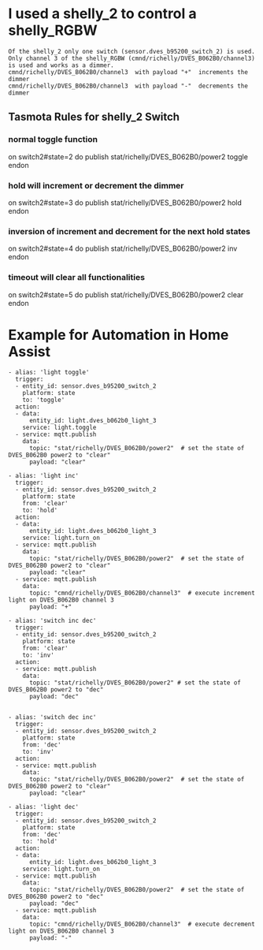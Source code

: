 
# I used a shelly_2 to control a shelly_RGBW 
```
Of the shelly_2 only one switch (sensor.dves_b95200_switch_2) is used. 
Only channel 3 of the shelly_RGBW (cmnd/richelly/DVES_B062B0/channel3) is used and works as a dimmer.
cmnd/richelly/DVES_B062B0/channel3  with payload "+"  increments the dimmer
cmnd/richelly/DVES_B062B0/channel3  with payload "-"  decrements the dimmer
```
## Tasmota Rules for shelly_2 Switch
### normal toggle function
on switch2#state=2 do publish stat/richelly/DVES_B062B0/power2 toggle endon

### hold will increment or decrement the dimmer
on switch2#state=3 do publish stat/richelly/DVES_B062B0/power2 hold endon

### inversion of increment and decrement for the next hold states
on switch2#state=4 do publish stat/richelly/DVES_B062B0/power2 inv endon

### timeout will clear all functionalities
on switch2#state=5 do publish stat/richelly/DVES_B062B0/power2 clear endon

# Example for Automation in Home Assist
```
- alias: 'light toggle'
  trigger:
  - entity_id: sensor.dves_b95200_switch_2
    platform: state
    to: 'toggle'
  action:
  - data:
      entity_id: light.dves_b062b0_light_3
    service: light.toggle
  - service: mqtt.publish
    data: 
      topic: "stat/richelly/DVES_B062B0/power2"  # set the state of DVES_B062B0 power2 to "clear"
      payload: "clear"

- alias: 'light inc'
  trigger:
  - entity_id: sensor.dves_b95200_switch_2
    platform: state
    from: 'clear' 
    to: 'hold'
  action:
  - data:
      entity_id: light.dves_b062b0_light_3
    service: light.turn_on  
  - service: mqtt.publish
    data:
      topic: "stat/richelly/DVES_B062B0/power2"  # set the state of DVES_B062B0 power2 to "clear"
      payload: "clear"
  - service: mqtt.publish
    data:
      topic: "cmnd/richelly/DVES_B062B0/channel3"  # execute increment light on DVES_B062B0 channel 3
      payload: "+"

- alias: 'switch inc dec'
  trigger:
  - entity_id: sensor.dves_b95200_switch_2
    platform: state
    from: 'clear'
    to: 'inv'
  action: 
  - service: mqtt.publish
    data:
      topic: "stat/richelly/DVES_B062B0/power2" # set the state of DVES_B062B0 power2 to "dec"
      payload: "dec"   


- alias: 'switch dec inc'
  trigger:
  - entity_id: sensor.dves_b95200_switch_2
    platform: state
    from: 'dec'
    to: 'inv'
  action:
  - service: mqtt.publish
    data:
      topic: "stat/richelly/DVES_B062B0/power2"  # set the state of DVES_B062B0 power2 to "clear"
      payload: "clear"

- alias: 'light dec'
  trigger:
  - entity_id: sensor.dves_b95200_switch_2
    platform: state
    from: 'dec'
    to: 'hold'
  action:
  - data:
      entity_id: light.dves_b062b0_light_3
    service: light.turn_on    
  - service: mqtt.publish
    data:
      topic: "stat/richelly/DVES_B062B0/power2"  # set the state of DVES_B062B0 power2 to "dec"
      payload: "dec"
  - service: mqtt.publish
    data:
      topic: "cmnd/richelly/DVES_B062B0/channel3"  # execute decrement light on DVES_B062B0 channel 3
      payload: "-"
```
